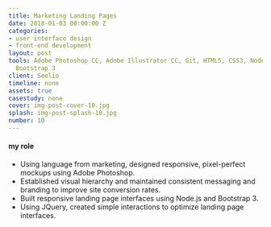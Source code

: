 ```yaml
---
title: Marketing Landing Pages
date: 2018-01-03 00:00:00 Z
categories:
- user interface design
- front-end development
layout: post
tools: Adobe Photoshop CC, Adobe Illustrator CC, Git, HTML5, CSS3, Node.js, JQuery,
  Bootstrap 3
client: Seelio
timeline: none
assets: true
casestudy: none
cover: img-post-cover-10.jpg
splash: img-post-splash-10.jpg
number: 10
---
```


<h4 class="heading heading--regular heading--emphasize post__heading--stacked">my role</h4>
<div class="marker-post-heading"></div>
<ul>
	<li>Using language from marketing, designed responsive, pixel-perfect mockups using Adobe Photoshop.</li>
	<li>Established visual hierarchy and maintained consistent messaging and branding to improve site conversion rates.</li>
	<li>Built responsive landing page interfaces using Node.js and Bootstrap 3.</li>
	<li>Using JQuery, created simple interactions to optimize landing page interfaces.</li>
</ul>
